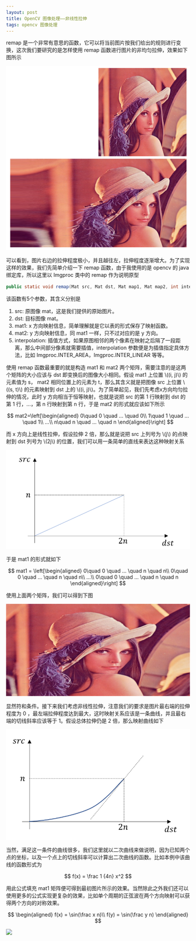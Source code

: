 ```yaml
---
layout: post
title: OpenCV 图像处理——非线性拉伸
tags: opencv 图像处理
---
```


remap 是一个非常有意思的函数，它可以将当前图片按我们给出的规则进行变换，这次我们要研究的是怎样使用 remap 函数进行图片的非均匀拉伸，效果如下图所示

![](/resources/2019-07-15-opencv-image-process-nonlinear-stretch/stretch.png)

可以看到，图片右边的拉伸程度极小，并且越往左，拉伸程度逐渐增大。为了实现这样的效果，我们先简单介绍一下 remap 函数，由于我使用的是 opencv 的 java 绑定库，所以这里以 Imgproc 类中的 remap 作为说明原型

```java
public static void remap(Mat src, Mat dst, Mat map1, Mat map2, int interpolation);
```

该函数有5个参数，其含义分别是

1) src: 原图像 mat，这是我们提供的原始图片。
2) dst: 目标图像 mat。
3) mat1: x 方向映射信息，简单理解就是它以表的形式保存了映射函数。
4) mat2: y 方向映射信息，同 mat1 一样，只不过对应的是 y 方向。
5) interpolation: 插值方式，如果原图相邻的两个像素在映射之后隔了一段距离，那么中间部分像素就需要插值，interpolation 参数便是为插值指定具体方法，比如 Imgproc.INTER_AREA，Imgproc.INTER_LINEAR 等等。

使用 remap 函数最重要的就是构造 mat1 和 mat2 两个矩阵，需要注意的是这两个矩阵的大小应该与 dst 即变换后的图像大小相同。假设 mat1 上位置 \\((i, j)\\) 的元素值为 s， mat2 相同位置上的元素为 t，那么其含义就是把图像 src 上位置 \\((s, t)\\) 的元素映射到 dst 上的 \\((i, j)\\)。为了简单起见，我们先考虑x方向均匀拉伸的情况，此时 y 方向相当于恒等映射，也就是说把 src 的第 1 行映射到 dst 的第 1 行，...，第 n 行映射到第 n 行，于是 mat2 的形式就应该如下所示

$$
    mat2=\left[\begin{aligned}
    0\quad 0 \quad ... \quad 0\\
    1\quad 1 \quad ... \quad 1\\
    ...\\
    n\quad n \quad ... \quad n
    \end{aligned}\right]
$$

而 x 方向上是线性拉伸，假设拉伸 2 倍，那么就是说把 src 上列号为 \\(j\\) 的点映射到 dst 列号为 \\(2j\\) 的位置，我们可以用一条简单的直线来表达这种映射关系

![](/resources/2019-07-15-opencv-image-process-nonlinear-stretch/mapping_linear.png)

于是 mat1 的形式就如下

$$
    mat1 = \left[\begin{aligned}
    0\quad 0 \quad ... \quad n \quad n\\
    0\quad 0 \quad ... \quad n \quad n\\
    ...\\
    0\quad 0 \quad ... \quad n \quad n
    \end{aligned}\right]
    $$

使用上面两个矩阵，我们可以得到下图

![](/resources/2019-07-15-opencv-image-process-nonlinear-stretch/stretch_linear.jpg)

显然符和条件。接下来我们考虑非线性拉伸，注意我们的要求是图片最右端的拉伸程度为 0 ，最左端拉伸程度达到最大，这时映射关系应该是一条曲线，并且最右端的切线斜率应该等于 1。假设总体拉伸仍是 2 倍，那么映射曲线如下

![](/resources/2019-07-15-opencv-image-process-nonlinear-stretch/mapping_unlinear.png)

当然，满足这一条件的曲线很多，我们这里就以二次曲线来做说明，因为已知两个点的坐标，以及一个点上的切线斜率可以计算出二次曲线的函数。比如本例中该曲线的函数形式为

$$
    f(x) = \frac 1 {4n} x^2
    $$

用此公式填充 mat1 矩阵便可得到最初图片所示的效果。当然除此之外我们还可以使用更多的公式实现更复杂的效果，比如单个周期的正弦波在两个方向映射可以获得两个方向的对称效果。

$$
    \begin{aligned}
    f(x) = \sin(\frac  x n)\\
    f(y) = \sin(\frac  y n)
    \end{aligned}
    $$

![](/resources/2019-07-15-opencv-image-process-nonlinear-stretch/sin.jpg)